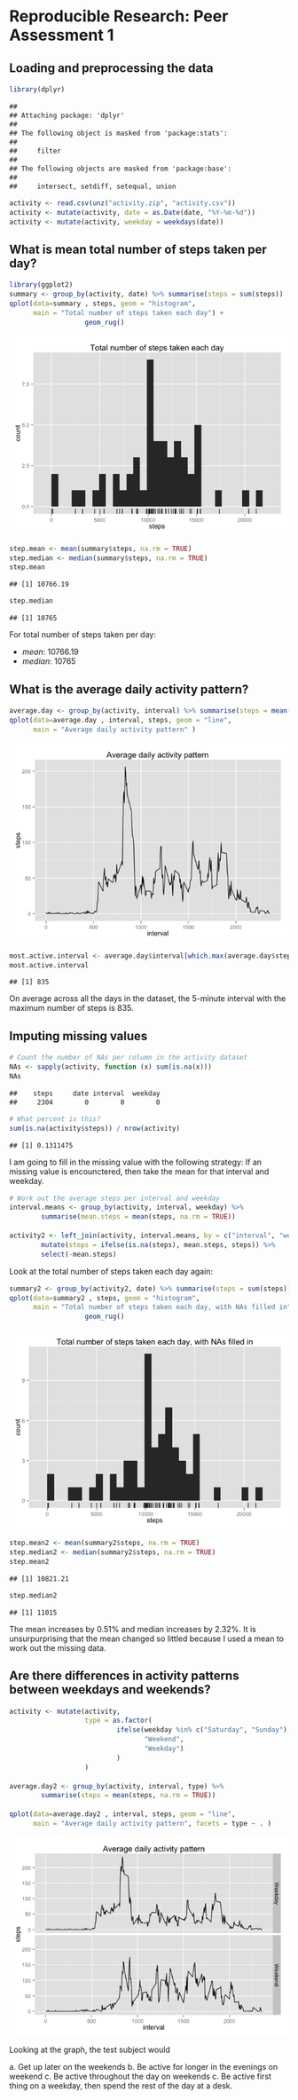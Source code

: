 # Reproducible Research: Peer Assessment 1

## Loading and preprocessing the data

```r
library(dplyr)
```

```
## 
## Attaching package: 'dplyr'
## 
## The following object is masked from 'package:stats':
## 
##     filter
## 
## The following objects are masked from 'package:base':
## 
##     intersect, setdiff, setequal, union
```

```r
activity <- read.csv(unz("activity.zip", "activity.csv"))
activity <- mutate(activity, date = as.Date(date, "%Y-%m-%d"))
activity <- mutate(activity, weekday = weekdays(date))
```

## What is mean total number of steps taken per day?

```r
library(ggplot2)
summary <- group_by(activity, date) %>% summarise(steps = sum(steps))
qplot(data=summary , steps, geom = "histogram", 
      main = "Total number of steps taken each day") +
                   geom_rug() 
```

![](PA1_template_files/figure-html/unnamed-chunk-2-1.png) 


```r
step.mean <- mean(summary$steps, na.rm = TRUE)
step.median <- median(summary$steps, na.rm = TRUE)
step.mean
```

```
## [1] 10766.19
```

```r
step.median
```

```
## [1] 10765
```
For total number of steps taken per day:

 * *mean*: 10766.19 
 * *median*: 10765 

## What is the average daily activity pattern?

```r
average.day <- group_by(activity, interval) %>% summarise(steps = mean(steps, na.rm = TRUE))
qplot(data=average.day , interval, steps, geom = "line", 
      main = "Average daily activity pattern" ) 
```

![](PA1_template_files/figure-html/unnamed-chunk-4-1.png) 

```r
most.active.interval <- average.day$interval[which.max(average.day$steps)]
most.active.interval
```

```
## [1] 835
```

 On average across all the days in the dataset, the 5-minute interval
 with the maximum number of steps is 835.


## Imputing missing values

```r
# Count the number of NAs per column in the activity dataset
NAs <- sapply(activity, function (x) sum(is.na(x)))
NAs
```

```
##    steps     date interval  weekday 
##     2304        0        0        0
```

```r
# What percent is this?
sum(is.na(activity$steps)) / nrow(activity)
```

```
## [1] 0.1311475
```

I am going to fill in the missing value with the following strategy: If an missing value is encounctered,
then take the mean for that interval and weekday.


```r
# Work out the average steps per interval and weekday
interval.means <- group_by(activity, interval, weekday) %>% 
        summarise(mean.steps = mean(steps, na.rm = TRUE))

activity2 <- left_join(activity, interval.means, by = c("interval", "weekday")) %>% 
        mutate(steps = ifelse(is.na(steps), mean.steps, steps)) %>% 
        select(-mean.steps)
```

Look at the total number of steps taken each day again:


```r
summary2 <- group_by(activity2, date) %>% summarise(steps = sum(steps))
qplot(data=summary2 , steps, geom = "histogram", 
      main = "Total number of steps taken each day, with NAs filled in") +
                   geom_rug() 
```

![](PA1_template_files/figure-html/unnamed-chunk-7-1.png) 

```r
step.mean2 <- mean(summary2$steps, na.rm = TRUE)
step.median2 <- median(summary2$steps, na.rm = TRUE)
step.mean2
```

```
## [1] 10821.21
```

```r
step.median2
```

```
## [1] 11015
```

The mean increases by 0.51% and median increases by 2.32%. It is unsurpurprising that the mean changed so littled because I used a mean to work out the missing data.

## Are there differences in activity patterns between weekdays and weekends?


```r
activity <- mutate(activity, 
                   type = as.factor(
                           ifelse(weekday %in% c("Saturday", "Sunday"), 
                                  "Weekend", 
                                  "Weekday")
                           )
                   )

average.day2 <- group_by(activity, interval, type) %>% 
        summarise(steps = mean(steps, na.rm = TRUE))

qplot(data=average.day2 , interval, steps, geom = "line", 
      main = "Average daily activity pattern", facets = type ~ . ) 
```

![](PA1_template_files/figure-html/unnamed-chunk-8-1.png) 

Looking at the graph, the test subject would

a. Get up later on the weekends
b. Be active for longer in the evenings on weekend
c. Be active throughout the day on weekends
c. Be active first thing on a weekday, then spend the rest of the day at a desk.
